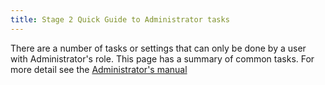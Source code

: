 ```yaml
---
title: Stage 2 Quick Guide to Administrator tasks
---
```


There are a number of tasks or settings that can only be done by a user with Administrator's role. This page has a summary of common tasks. For more detail see the [Administrator's manual](../Admin-manual/Admin.md)

